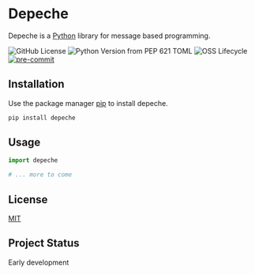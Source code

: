 # Depeche

Depeche is a [Python](https://python.org/) library for message based programming.

![GitHub License](https://img.shields.io/github/license/tom65536/depeche)
![Python Version from PEP 621 TOML](https://img.shields.io/python/required-version-toml?tomlFilePath=https%3A%2F%2Fraw.githubusercontent.com%2Ftom65536%2Fdepeche%2Frefs%2Fheads%2Fmain%2Fpyproject.toml)
![OSS Lifecycle](https://img.shields.io/osslifecycle?file_url=https%3A%2F%2Fraw.githubusercontent.com%2Ftom65536%2Fdepeche%2Frefs%2Fheads%2Fmain%2FOSSMETADATA)
[![pre-commit](https://img.shields.io/badge/pre--commit-enabled-brightgreen?logo=pre-commit)](https://github.com/pre-commit/pre-commit)


## Installation

Use the package manager [pip](https://pip.pypa.io/en/stable/) to install depeche.

```bash
pip install depeche
```

## Usage

```python
import depeche

# ... more to come
```

## License

[MIT](https://choosealicense.com/licenses/mit/)

## Project Status

Early development
